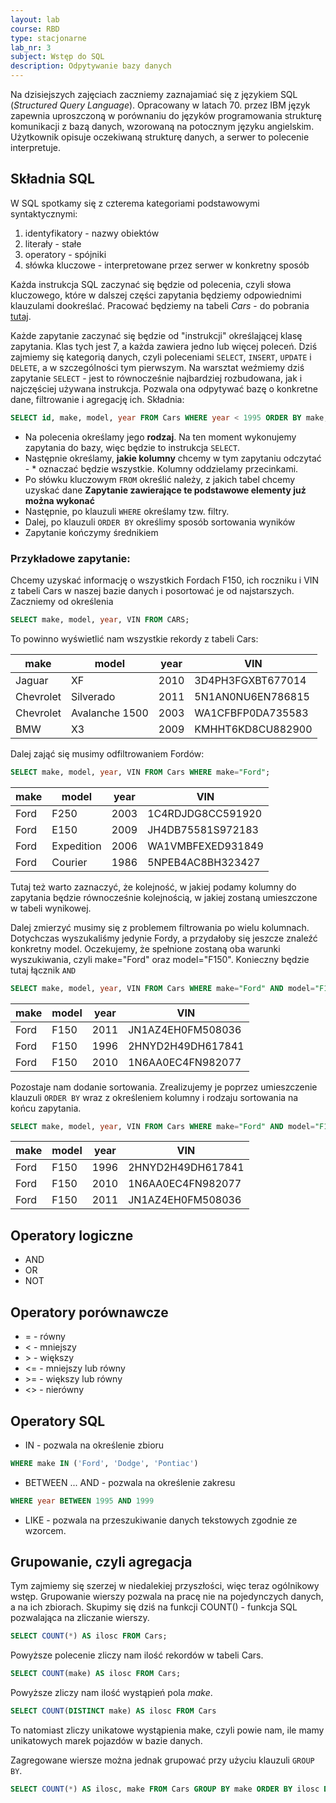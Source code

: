 ```yaml
---
layout: lab
course: RBD
type: stacjonarne
lab_nr: 3
subject: Wstęp do SQL
description: Odpytywanie bazy danych
---
```

Na dzisiejszych zajęciach zaczniemy zaznajamiać się z językiem SQL (*Structured Query Language*). Opracowany w latach 70. przez IBM język zapewnia uproszczoną w porównaniu do języków programowania strukturę komunikacji z bazą danych, wzorowaną na potocznym języku angielskim. Użytkownik opisuje oczekiwaną strukturę danych, a serwer to polecenie interpretuje. 


## Składnia SQL
W SQL spotkamy się z czterema kategoriami podstawowymi syntaktycznymi:
1. identyfikatory - nazwy obiektów
2. literały - stałe
3. operatory - spójniki 
4. słówka kluczowe - interpretowane przez serwer w konkretny sposób

Każda instrukcja SQL zaczynać się będzie od polecenia, czyli słowa kluczowego, które w dalszej części zapytania będziemy odpowiednimi klauzulami dookreślać.  Pracować będziemy na tabeli *Cars* - do pobrania [tutaj](../assets/RBD/Cars.sql). 

Każde zapytanie zaczynać się będzie od "instrukcji" określającej klasę zapytania. Klas tych jest 7, a każda zawiera jedno lub więcej poleceń. Dziś zajmiemy się kategorią danych, czyli poleceniami ```SELECT```, ```INSERT```, ```UPDATE``` i ```DELETE```, a w szczególności tym pierwszym. Na warsztat weźmiemy dziś zapytanie ```SELECT``` - jest to równocześnie najbardziej rozbudowana, jak i najczęściej używana instrukcja. Pozwala ona odpytywać bazę o konkretne dane, filtrowanie i agregację ich.
Składnia:
```sql
SELECT id, make, model, year FROM Cars WHERE year < 1995 ORDER BY make;
```

- Na polecenia określamy jego **rodzaj**. Na ten moment wykonujemy zapytania do bazy, więc będzie to instrukcja ```SELECT```.
- Następnie określamy, **jakie kolumny** chcemy w tym zapytaniu odczytać - \* oznaczać będzie wszystkie. Kolumny oddzielamy przecinkami.
- Po słówku kluczowym ```FROM``` określić należy, z jakich tabel chcemy uzyskać dane
**Zapytanie zawierające te podstawowe elementy już można wykonać**
- Następnie, po klauzuli ```WHERE``` określamy tzw. filtry. 
- Dalej, po klauzuli ```ORDER BY``` określimy sposób sortowania wyników
- Zapytanie kończymy średnikiem

### Przykładowe zapytanie:
Chcemy uzyskać informację o wszystkich Fordach F150, ich roczniku i VIN z tabeli Cars w naszej bazie danych i posortować je od najstarszych. Zaczniemy od określenia
```sql
SELECT make, model, year, VIN FROM CARS;
```
To powinno wyświetlić nam wszystkie rekordy z tabeli Cars: 

|make|model    |year          |VIN |
|---|---------|--------------|----|
|Jaguar|XF       |2010          |3D4PH3FGXBT677014|
|Chevrolet|Silverado|2011          |5N1AN0NU6EN786815|
|Chevrolet|Avalanche 1500|2003          |WA1CFBFP0DA735583|
|BMW|X3       |2009          |KMHHT6KD8CU882900|



Dalej zająć się musimy odfiltrowaniem Fordów:
```sql
SELECT make, model, year, VIN FROM Cars WHERE make="Ford";
```

|make|model    |year          |VIN |
|----|---------|--------------|----|
|Ford|F250     |2003          |1C4RDJDG8CC591920|
|Ford|E150     |2009          |JH4DB75581S972183|
|Ford|Expedition|2006          |WA1VMBFEXED931849|
|Ford|Courier  |1986          |5NPEB4AC8BH323427|

Tutaj też warto zaznaczyć, że kolejność, w jakiej podamy kolumny do zapytania będzie równocześnie kolejnością, w jakiej zostaną umieszczone w tabeli wynikowej.

Dalej zmierzyć musimy się z problemem filtrowania po wielu kolumnach. Dotychczas wyszukaliśmy jedynie Fordy, a przydałoby się jeszcze znaleźć konkretny model. Oczekujemy, że spełnione zostaną oba warunki wyszukiwania, czyli make="Ford" oraz model="F150". Konieczny będzie tutaj łącznik ```AND```

```sql
SELECT make, model, year, VIN FROM Cars WHERE make="Ford" AND model="F150";
```

|make|model    |year          |VIN |
|----|---------|--------------|----|
|Ford|F150     |2011          |JN1AZ4EH0FM508036|
|Ford|F150     |1996          |2HNYD2H49DH617841|
|Ford|F150     |2010          |1N6AA0EC4FN982077|

Pozostaje nam dodanie sortowania. Zrealizujemy je poprzez umieszczenie klauzuli ```ORDER BY``` wraz z określeniem kolumny i rodzaju sortowania na końcu zapytania. 

```sql
SELECT make, model, year, VIN FROM Cars WHERE make="Ford" AND model="F150" ORDER BY year;
```

|make|model    |year          |VIN |
|----|---------|--------------|----|
|Ford|F150     |1996          |2HNYD2H49DH617841|
|Ford|F150     |2010          |1N6AA0EC4FN982077|
|Ford|F150     |2011          |JN1AZ4EH0FM508036|

## Operatory logiczne
- AND
- OR
- NOT

## Operatory porównawcze
- = - równy
- < - mniejszy
- \> - większy
- <= - mniejszy lub równy
- \>= - większy lub równy
- <> - nierówny 

## Operatory SQL
- IN - pozwala na określenie zbioru 
```sql 
WHERE make IN ('Ford', 'Dodge', 'Pontiac')
```
- BETWEEN ... AND - pozwala na określenie zakresu
```sql 
WHERE year BETWEEN 1995 AND 1999
```
- LIKE - pozwala na przeszukiwanie danych tekstowych zgodnie ze wzorcem. 

## Grupowanie, czyli agregacja
Tym zajmiemy się szerzej w niedalekiej przyszłości, więc teraz ogólnikowy wstęp. Grupowanie wierszy pozwala na pracę nie na pojedynczych danych, a na ich zbiorach. Skupimy się dziś na funkcji COUNT() - funkcja SQL pozwalająca na zliczanie wierszy. 
```sql
SELECT COUNT(*) AS ilosc FROM Cars;
```

Powyższe polecenie zliczy nam ilość rekordów w tabeli Cars. 

```sql
SELECT COUNT(make) AS ilosc FROM Cars;
```

Powyższe zliczy nam ilość wystąpień pola *make*. 

```sql
SELECT COUNT(DISTINCT make) AS ilosc FROM Cars
```

To natomiast zliczy unikatowe wystąpienia make, czyli powie nam, ile mamy unikatowych marek pojazdów w bazie danych.

Zagregowane wiersze można jednak grupować przy użyciu klauzuli ```GROUP BY```. 

```sql
SELECT COUNT(*) AS ilosc, make FROM Cars GROUP BY make ORDER BY ilosc DESC;
```













